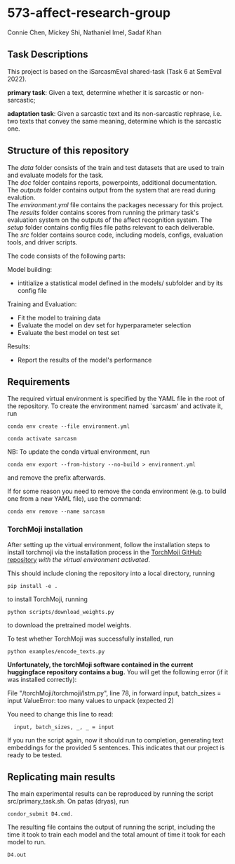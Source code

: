 # 573-affect-research-group

Connie Chen, Mickey Shi, Nathaniel Imel, Sadaf Khan

## Task Descriptions

This project is based on the iSarcasmEval shared-task (Task 6 at SemEval 2022).

**primary task**: Given a text, determine whether it is sarcastic or non-sarcastic;

**adaptation task**: Given a sarcastic text and its non-sarcastic rephrase, i.e. two texts that convey the same meaning, determine which is the sarcastic one.

## Structure of this repository

The _data_ folder consists of the train and test datasets that are used to train and evaluate models for the task.  
The _doc_ folder contains reports, powerpoints, additional documentation.  
The _outputs_ folder contains output from the system that are read during evalution.  
The _environment.yml_ file contains the packages necessary for this project.  
The _results_ folder contains scores from running the primary task's evaluation system on the outputs of the affect recognition system.
The _setup_ folder contains config files file paths relevant to each deliverable.  
The _src_ folder contains source code, including models, configs, evaluation tools, and driver scripts.  

The code consists of the following parts:

Model building:

- intitialize a statistical model defined in the models/ subfolder and by its config file

Training and Evaluation:

- Fit the model to training data
- Evaluate the model on dev set for hyperparameter selection
- Evaluate the best model on test set

Results:

- Report the results of the model's performance

## Requirements

The required virtual environment is specified by the YAML file in the root of the repository. To create the environment named `sarcasm' and activate it, run  

``conda env create --file environment.yml``  

``conda activate sarcasm``

NB: To update the conda virtual environment, run

``conda env export --from-history --no-build > environment.yml``

and remove the prefix afterwards.

If for some reason you need to remove the conda environment (e.g. to build one from a new YAML file), use the command:

``conda env remove --name sarcasm``

### TorchMoji installation
After setting up the virtual environment, follow the installation steps to install torchmoji via the installation process in the [TorchMoji GitHub repository](https://github.com/huggingface/torchMoji) _with the virtual environment activated_.

This should include cloning the repository into a local directory, running

``pip install -e .`` 

to install TorchMoji, running 

``python scripts/download_weights.py``

to download the pretrained model weights.

To test whether TorchMoji was successfully installed, run

``python examples/encode_texts.py``

**Unfortunately, the torchMoji software contained in the current huggingface repository contains a bug.** You will get the following error (if it was installed correctly):

  File "/torchMoji/torchmoji/lstm.py", line 78, in forward
      input, batch_sizes = input
      ValueError: too many values to unpack (expected 2)

You need to change this line to read:
    
      input, batch_sizes, _, _ = input

If you run the script again, now it should run to completion, generating text embeddings for the provided 5 sentences. This indicates that our project is ready to be tested.


## Replicating main results

The main experimental results can be reproduced by running the script src/primary_task.sh. On patas (dryas), run

```condor_submit D4.cmd.```

The resulting file contains the output of running the script, including the time it took to train each model and
the total amount of time it took for each model to run.

``D4.out`` 
